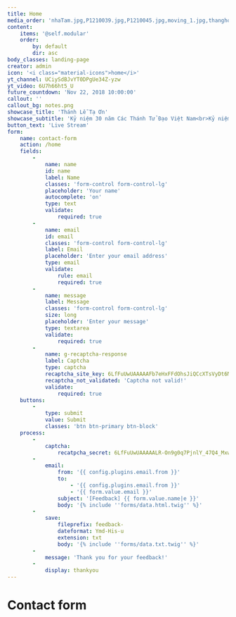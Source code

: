 ```yaml
---
title: Home
media_order: 'nhaTam.jpg,P1210039.jpg,P1210045.jpg,moving_1.jpg,thanghoa.jpg,CT.jpg,Easter2018.jpg,aovang.jpg,dangTG_MC.jpg,notes.png'
content:
    items: '@self.modular'
    order:
        by: default
        dir: asc
body_classes: landing-page
creator: admin
icon: '<i class="material-icons">home</i>'
yt_channel: UCiySdBJvYT0DPgUe34Z-yzw
yt_video: 6U7h66ht5_U
future_countdown: 'Nov 22, 2018 10:00:00'
callout: ''
callout_bg: notes.png
showcase_title: 'Thánh Lễ Tạ Ơn'
showcase_subtitle: 'Kỷ niệm 30 năm Các Thánh Tử Đạo Việt Nam<br>Kỷ niệm 19 năm Cung Hiến Thánh Đường<br>Bổn Mạng Giáo Xứ - Mùa Hè Hồng Ân'
button_text: 'Live Stream'
form:
    name: contact-form
    action: /home
    fields:
        -
            name: name
            id: name
            label: Name
            classes: 'form-control form-control-lg'
            placeholder: 'Your name'
            autocomplete: 'on'
            type: text
            validate:
                required: true
        -
            name: email
            id: email
            classes: 'form-control form-control-lg'
            label: Email
            placeholder: 'Enter your email address'
            type: email
            validate:
                rule: email
                required: true
        -
            name: message
            label: Message
            classes: 'form-control form-control-lg'
            size: long
            placeholder: 'Enter your message'
            type: textarea
            validate:
                required: true
        -
            name: g-recaptcha-response
            label: Captcha
            type: captcha
            recaptcha_site_key: 6LfFuUwUAAAAAFb7eHxFFdOhsJiQCcXTsVyDt6M6
            recaptcha_not_validated: 'Captcha not valid!'
            validate:
                required: true
    buttons:
        -
            type: submit
            value: Submit
            classes: 'btn btn-primary btn-block'
    process:
        -
            captcha:
                recatpcha_secret: 6LfFuUwUAAAAALR-On9g0q7PjnlY_47Q4_Mxwz4S
        -
            email:
                from: '{{ config.plugins.email.from }}'
                to:
                    - '{{ config.plugins.email.from }}'
                    - '{{ form.value.email }}'
                subject: '[Feedback] {{ form.value.name|e }}'
                body: '{% include ''forms/data.html.twig'' %}'
        -
            save:
                fileprefix: feedback-
                dateformat: Ymd-His-u
                extension: txt
                body: '{% include ''forms/data.txt.twig'' %}'
        -
            message: 'Thank you for your feedback!'
        -
            display: thankyou
---
```


# Contact form
